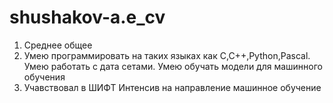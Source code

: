 # shushakov-a.e_cv
1. Среднее общее
2. Умею программировать на таких языках как C,C++,Python,Pascal. Умею работать с дата сетами. Умею обучать модели для машинного обучения
3. Учавствовал в ШИФТ Интенсив на направление машинное обучение
